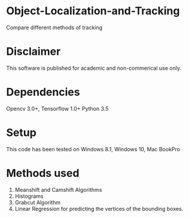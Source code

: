 # Object-Localization-and-Tracking
Compare different methods of tracking

# Disclaimer
This software is published for academic and non-commerical use only.

# Dependencies
Opencv 3.0+,
Tensorflow 1.0+
Python 3.5

# Setup
This code has been tested on Windows 8.1, Windows 10, Mac BookPro

# Methods used
1) Meanshift and Camshift Algorithms
2) Histograms
3) Grabcut Algorithm
4) Linear Regression for predicting the vertices of the bounding boxes.




